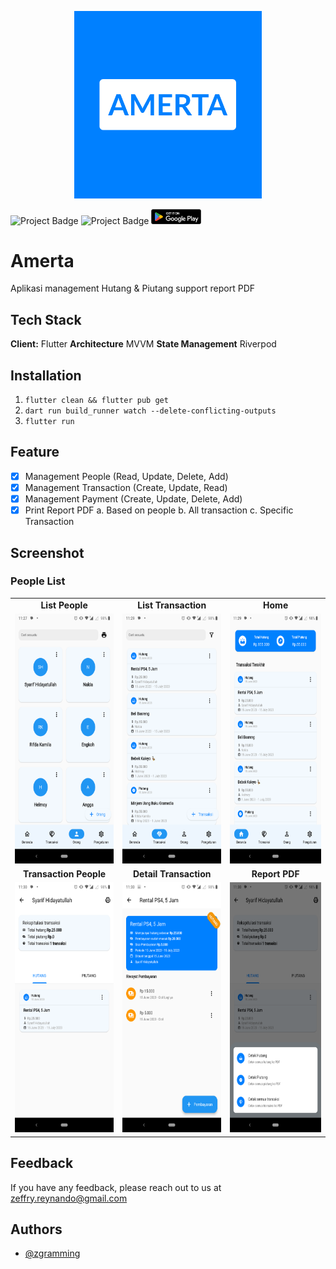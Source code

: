 <p align="center">
<img src="assets/images/logo.png" height="300"/>
</p>

<img src="https://ci.appveyor.com/api/projects/status/32r7s2skrgm9ubva?svg=true" alt="Project Badge" width="100">
<img src="https://img.shields.io/github/followers/zgramming?style=social" alt="Project Badge" width="100">
<a href="https://play.google.com/store/apps/details?id=zeffry.reynando.amerta.amerta"><img src="assets/images/google-playstore.png" alt="Project Badge" width="80"></a>

# Amerta

Aplikasi management Hutang & Piutang support report PDF

## Tech Stack

**Client:** Flutter
**Architecture** MVVM
**State Management** Riverpod

## Installation

1. `flutter clean && flutter pub get`
2. `dart run build_runner watch --delete-conflicting-outputs`
3. `flutter run`

## Feature

- [x] Management People (Read, Update, Delete, Add)
- [x] Management Transaction (Create, Update, Read)
- [x] Management Payment (Create, Update, Delete, Add)
- [x] Print Report PDF
      a. Based on people
      b. All transaction
      c. Specific Transaction

## Screenshot

### People List

<table>
    <tbody>
        <tr>
            <td align="center" style="font-weight:bold;">List People</td>
            <td align="center" style="font-weight:bold;">List Transaction</td>
            <td align="center" style="font-weight:bold;">Home</td>
        </tr>
        <tr>
            <td align="center">
                <img src="assets/screenshot/1.people-list.png" height="400"/>
            </td>
            <td align="center">
                <img src="assets/screenshot/2.transaction-list.png" height="400"/>
            </td>
            <td align="center">
                <img src="assets/screenshot/3.home.png" height="400"/>
            </td>
        </tr>
        <!-- New Row -->
        <tr>
            <td align="center" style="font-weight:bold;">Transaction People</td>
            <td align="center" style="font-weight:bold;">Detail Transaction</td>
            <td align="center" style="font-weight:bold;">Report PDF</td>
        </tr>
        <tr>
            <td align="center">
                <img src="assets/screenshot/4.transaction-by-people.png" height="400"/>
            </td>
            <td align="center">
                <img src="assets/screenshot/5.detail-transaction.png" height="400"/>
            </td>
            <td align="center">
                <img src="assets/screenshot/6.print-report-pdf.png" height="400"/>
            </td>
        </tr>
    </tbody>
</table>

## Feedback

If you have any feedback, please reach out to us at zeffry.reynando@gmail.com

## Authors

- [@zgramming](https://www.github.com/zgramming)
